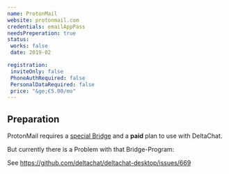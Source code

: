 ```yaml
---
name: ProtonMail
website: protonmail.com
credentials: emailAppPass
needsPreperation: true
status:
 works: false
 date: 2019-02

registration:
 inviteOnly: false
 PhoneAuthRequired: false
 PersonalDataRequired: false
 price: "&ge;€5.00/mo" 
---
```


## Preparation
ProtonMail requires a [special Bridge](https://protonmail.com/bridge/) and a **paid** plan to use with DeltaChat.

But currently there is a Problem with that Bridge-Program:

See https://github.com/deltachat/deltachat-desktop/issues/669

